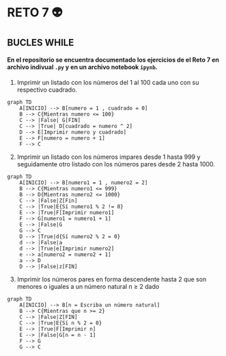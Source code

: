 # RETO 7 👽
## BUCLES WHILE

#### En el repositorio se encuentra documentado los ejercicios de el Reto 7 en archivo indivual  `.py` y en un archivo notebook `ipynb`.

1. Imprimir un listado con los números del 1 al 100 cada uno con su respectivo cuadrado.
```mermaid
graph TD
    A[INICIO] --> B[numero = 1 , cuadrado = 0]
    B --> C{Mientras numero <= 100}
    C --> |False| G[FIN]
    C --> |True| D[cuadrado = numero ^ 2]
    D --> E[Imprimir numero y cuadrado]
    E --> F[numero = numero + 1]
    F --> C
```

2. Imprimir un listado con los números impares desde 1 hasta 999 y seguidamente otro listado con los números pares desde 2 hasta 1000.
```mermaid
graph TD
    A[INICIO] --> B[numero1 = 1 , numero2 = 2]
    B --> C{Mientras numero1 <= 999}
    B --> D{Mientras numero2 <= 1000}
    C --> |False|Z[Fin]
    C --> |True|E{Sí numero1 % 2 != 0}
    E --> |True|F[Imprimir numero1]
    F --> G[numero1 = numero1 + 1]
    E --> |False|G
    G --> C 
    D --> |True|d{Sí numero2 % 2 = 0}
    d --> |False|a
    d --> |True|e[Imprimir numero2]
    e --> a[numero2 = numero2 + 1]
    a --> D
    D --> |False|z[FIN]
```

3. Imprimir los números pares en forma descendente hasta 2 que son menores o iguales a un número natural n ≥ 2 dado
```mermaid
graph TD
    A[INICIO] --> B[n = Escriba un número natural]
    B --> C{Mientras que n >= 2}
    C --> |False|Z[FIN]
    C --> |True|E{Sí n % 2 = 0}
    E --> |True|F[Imprimir n]
    E --> |False|G[n = n - 1]
    F --> G  
    G --> C
```
